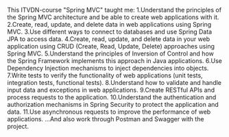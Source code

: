 This ITVDN-course "Spring MVC" taught me:
1.Understand the principles of the Spring MVC architecture and be able to create web applications with it. 
2.Create, read, update, and delete data in web applications using Spring MVC. 
3.Use different ways to connect to databases and use Spring Data JPA to access data.
4.Create, read, update, and delete data in your web application using CRUD (Create, Read, Update, Delete) approaches using Spring MVC.
5.Understand the principles of Inversion of Control and how the Spring Framework implements this approach in Java applications.
6.Use Dependency Injection mechanisms to inject dependencies into objects.
7.Write tests to verify the functionality of web applications (unit tests, integration tests, functional tests).
8.Understand how to validate and handle input data and exceptions in web applications.
9.Create RESTful APIs and process requests to the application.
10.Understand the authentication and authorization mechanisms in Spring Security to protect the application and data.
11.Use asynchronous requests to improve the performance of web applications.
...And also work through Postman and Swagger with the project.
